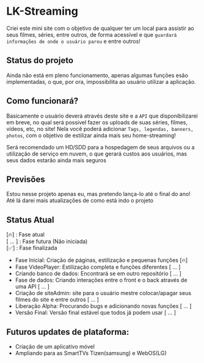 # LK-Streaming

Criei este mini site com o objetivo de qualquer ter um local para assistir ao seus filmes, séries, entre outros, de forma acessível e que `guardará informações de onde o usuário parou` e entre outros!

## Status do projeto

Ainda não está em pleno funcionamento, apenas algumas funções esão implementadas, o que, por ora, impossibilita ao usuário utilizar a aplicação.

## Como funcionará?

Basicamente o usuário deverá através deste site e a `API` que disponibilizarei em breve, no qual será possivel fazer os uploads de suas séries, filmes, vídeos, etc, no site! Nela você poderá adicionar `Tags, legendas, banners, photos`, com o objetivo de estilizar ainda mais seu home-streaming!

Será recomendado um HD/SDD para a hospedagem de seus arquivos ou a utilização de serviço em nuvem, o que gerará custos aos usuários, mas seus dados estarão ainda mais seguros

## Previsões

Estou nesse projeto apenas eu, mas pretendo lança-lo até o final do ano! Até lá darei mais atualizações de como está indo o projeto

## Status Atual

[🔥] : Fase atual \
[ ... ] : Fase futura (Não iniciada) \
[✅] : Fase finalizada 


- Fase Inicial: Criação de páginas, estilização e pequenas funções [🔥]
- Fase VideoPlayer: Estilização completa e funções diferentes [ ... ]
- Criando banco de dados: Encontrará se em outro repositório [ ... ]
- Fase de dados: Criando interações entre o front e o back através de uma API [ ... ]
- Criação de siteAdmin: site para o usuário mestre colocar/apagar seus filmes do site  e entre outros [ ... ]
- Liberação Alpha: Procurando bugs e adicionando novas funções [ ... ]
- Versão Final: Versão final estável que todos já podem usar [ ... ]

## Futuros updates de plataforma:
- Criação de um aplicativo móvel
- Ampliando para as SmartTVs Tizen(samsung) e WebOS(LG)
